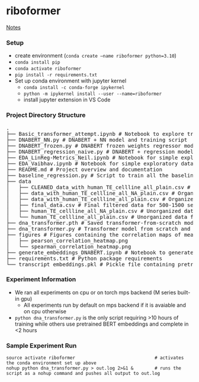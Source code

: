 # riboformer

[Notes](https://docs.google.com/document/d/1EFYa5CW8N_3Y37szdR6jABegmJxG6Zz35qneyN1aUqM/edit?usp=sharing)

### Setup
- create environment (`conda create —name riboformer python=3.10`)
- `conda install pip`
- `conda activate riboformer`
- `pip install -r requirements.txt`
- Set up conda environment with jupyter kernel
    - `conda install -c conda-forge ipykernel`
    - `python -m ipykernel install --user --name=riboformer`
    - install jupyter extension in VS Code

### Project Directory Structure

<pre>
.
├── Basic_transformer_attempt.ipynb # Notebook to explore transformer training on dataset
├── DNABERT_NN.py # DNABERT + NN model and training script
├── DNABERT_frozen.py # DNABERT frozen weights regressor model and training script
├── DNABERT_regression_naive.py # DNABERT + regression model and training script
├── EDA_LinReg-Metrics_Neil.ipynb # Notebook for simple exploratory data analysis and baseline replication
├── EDA_Vaibhav.ipynb # Notebook for simple exploratory data analysis of the dataset
├── README.md # Project overview and documentation
├── baseline_regression.py # Script to train all the baseline regression models on the filtered dataset
├── data
│   ├── CLEANED_data_with_human_TE_cellline_all_plain.csv # Cleaned data from data_with_human_TE_cellline_all_plain.csv
│   ├── data_with_human_TE_cellline_all_NA_plain.csv # Organized data containing empty and null values
│   ├── data_with_human_TE_cellline_all_plain.csv # Organized data with null values cleaned up
│   ├── final_data.csv # Final filtered data for 500-1500 sequence lengths
│   ├── human_TE_cellline_all_NA_plain.csv # Unorganized data containing all human TE data in the dataset
│   └── human_TE_cellline_all_plain.csv # Unorganized data filtering null values
├── dna_transformer.pth # Saved transformer-from-scratch model weights
├── dna_transformer.py # Transformer model from scratch and training script
├── figures # Figures containing the correlation maps of mean TE for all pairwise cell types
│   ├── pearson_correlation_heatmap.png
│   └── spearman_correlation_heatmap.png
├── generate_embeddings_DNABERT.ipynb # Notebook to generate pretrained DNABERT embeddings from filtered dataset
├── requirements.txt # Python package requirements
└── transcript_embeddings.pkl # Pickle file containing pretrained DNABERT embeddings generated by script generate_kmer_embeddings.py
</pre>

### Experiment Information
- We ran all experiments on cpu or on torch mps backend (M series built-in gpu)
    - All experiments run by default on mps backend if it is avaiable and on cpu otherwise
- `python dna_transformer.py` is the only script requiring >10 hours of training while others use pretrained BERT embeddings and complete in <2 hours


### Sample Experiment Run
```
source activate riboformer                              # activates the conda environment set up above
nohup python dna_transformer.py > out.log 2>&1 &        # runs the script as a nohup command and pushes all output to out.log
```